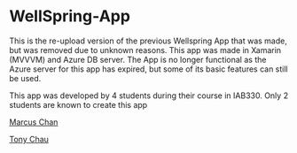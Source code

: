 # WellSpring-App
<p>This is the re-upload version of the previous Wellspring App that was made, but was removed due to unknown reasons. This app was made in Xamarin (MVVVM) and Azure DB server. The App is no longer functional as the Azure server for this app has expired, but some of its basic features can still be used. </p>

<p>This app was developed by 4 students during their course in IAB330. Only 2 students are known to create this app </p>
<p><a href="https://github.com/mcn1349">Marcus Chan</a></p>
<p><a href="https://github.com/Tony-Chau">Tony Chau</a></p>
